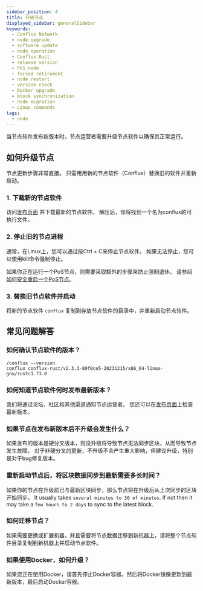 ```yaml
---
sidebar_position: 4
title: 升级节点
displayed_sidebar: generalSidebar
keywords:
  - Conflux Network
  - node upgrade
  - software update
  - node operation
  - Conflux-Rust
  - release version
  - PoS node
  - forced retirement
  - node restart
  - version check
  - Docker upgrade
  - block synchronization
  - node migration
  - Linux commands
tags:
  - node
---
```


当节点软件发布新版本时，节点运营者需要升级节点软件以确保其正常运行。

## 如何升级节点

节点更新步骤非常直接。 只需用用新的节点软件（Conflux）替换旧的软件并重新启动。

### 1. 下载新的节点软件

访问[发布页面](https://github.com/Conflux-Chain/conflux-rust/releases) 并下载最新的节点软件。 解压后，你将找到一个名为conflux的可执行文件。

### 2. 停止旧的节点进程

通常，在Linux上，您可以通过按Ctrl + C来停止节点软件。 如果无法停止，您可以使用kill命令强制停止。

如果你正在运行一个PoS节点，则需要采取额外的步骤来防止强制退休。 请参阅[如何安全重启一个PoS节点](/docs/general/mine-stake/stake/safe_node_restart)。

### 3. 替换旧节点软件并启动

将新的节点软件 `conflux` 复制到存放节点软件的目录中，并重新启动节点软件。

## 常见问题解答

### 如何确认节点软件的版本？

```shell
/conflux --version
conflux conflux-rust/v2.3.3-89f0ce5-20231215/x86_64-linux-gnu/rustc1.73.0
```

### 如何知道节点软件何时发布最新版本？

我们将通过论坛、社区和其他渠道通知节点运营者。 您还可以在[发布页面](https://github.com/Conflux-Chain/conflux-rust/releases)上检查最新版本。

### 如果节点在发布新版本后不升级会发生什么？

如果发布的版本是硬分叉版本，则没升级将导致节点无法同步区块，从而导致节点发生故障。 对于非硬分叉的更新，不升级不会产生重大影响，但建议升级，特别是对于bug修复版本。

### 重新启动节点后，将区块数据同步到最新需要多长时间？

如果你的节点在升级前已与最新区块同步，那么节点将在升级后从上次同步的区块开始同步。 It usually takes `several minutes to 30 of minutes`. If not then it may take a `few hours to 2 days` to sync to the latest block.

### 如何迁移节点？

如果需要更换或扩展机器，并且需要将节点数据迁移到新机器上，请将整个节点软件目录复制到新机器上并启动节点软件。

### 如果使用Docker，如何升级？

如果您正在使用Docker，请首先停止Docker容器，然后将Docker镜像更新到最新版本，最后启动Docker容器。